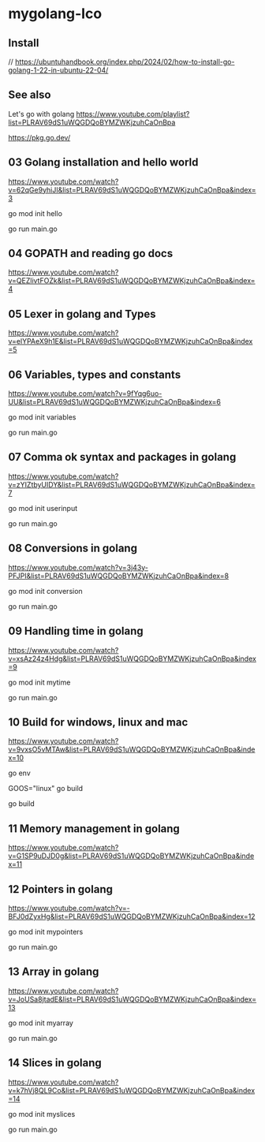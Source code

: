 # mygolang-lco

## Install

// https://ubuntuhandbook.org/index.php/2024/02/how-to-install-go-golang-1-22-in-ubuntu-22-04/

## See also

Let's go with golang
https://www.youtube.com/playlist?list=PLRAV69dS1uWQGDQoBYMZWKjzuhCaOnBpa

https://pkg.go.dev/

## 03 Golang installation and hello world
https://www.youtube.com/watch?v=62qGe9yhiJI&list=PLRAV69dS1uWQGDQoBYMZWKjzuhCaOnBpa&index=3

go mod init hello

go run main.go

## 04 GOPATH and reading go docs
https://www.youtube.com/watch?v=QEZlivtFOZk&list=PLRAV69dS1uWQGDQoBYMZWKjzuhCaOnBpa&index=4

## 05 Lexer in golang and Types
https://www.youtube.com/watch?v=elYPAeX9h1E&list=PLRAV69dS1uWQGDQoBYMZWKjzuhCaOnBpa&index=5

## 06 Variables, types and constants
https://www.youtube.com/watch?v=9fYqg6uo-UU&list=PLRAV69dS1uWQGDQoBYMZWKjzuhCaOnBpa&index=6

go mod init variables

go run main.go

## 07 Comma ok syntax and packages in golang
https://www.youtube.com/watch?v=zYIZtbyUIDY&list=PLRAV69dS1uWQGDQoBYMZWKjzuhCaOnBpa&index=7

go mod init userinput

go run main.go

## 08 Conversions in golang
https://www.youtube.com/watch?v=3j43y-PFJPI&list=PLRAV69dS1uWQGDQoBYMZWKjzuhCaOnBpa&index=8

go mod init conversion

go run main.go

## 09 Handling time in golang
https://www.youtube.com/watch?v=xsAz24z4Hdg&list=PLRAV69dS1uWQGDQoBYMZWKjzuhCaOnBpa&index=9

go mod init mytime

go run main.go

## 10 Build for windows, linux and mac
https://www.youtube.com/watch?v=9vxsO5vMTAw&list=PLRAV69dS1uWQGDQoBYMZWKjzuhCaOnBpa&index=10

go env

GOOS="linux" go build

go build

## 11 Memory management in golang
https://www.youtube.com/watch?v=G1SP9uDJD0g&list=PLRAV69dS1uWQGDQoBYMZWKjzuhCaOnBpa&index=11

## 12 Pointers in golang
https://www.youtube.com/watch?v=-BFJ0dZyxHg&list=PLRAV69dS1uWQGDQoBYMZWKjzuhCaOnBpa&index=12

go mod init mypointers

go run main.go

## 13 Array in golang
https://www.youtube.com/watch?v=JoUSa8jtadE&list=PLRAV69dS1uWQGDQoBYMZWKjzuhCaOnBpa&index=13

go mod init myarray

go run main.go

## 14 Slices in golang
https://www.youtube.com/watch?v=k7hVj8QL9Co&list=PLRAV69dS1uWQGDQoBYMZWKjzuhCaOnBpa&index=14

go mod init myslices

go run main.go

